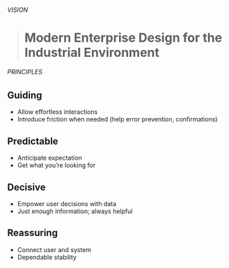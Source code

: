 ###### VISION

> # Modern Enterprise Design for the Industrial Environment

###### PRINCIPLES

## Guiding
* Allow effortless interactions
* Introduce friction when needed (help error prevention, confirmations)

## Predictable
* Anticipate expectation
* Get what you’re looking for

## Decisive
* Empower user decisions with data
* Just enough information; always helpful

## Reassuring
* Connect user and system
* Dependable stability
